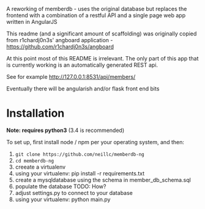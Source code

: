 A reworking of memberdb - uses the original database but replaces the frontend
with a combination of a restful API and a single page web app written in
AngularJS

This readme (and a significant amount of scaffolding) was originally copied 
from r1chardj0n3s' angboard application - https://github.com/r1chardj0n3s/angboard

At this point most of this README is irrelevant. The only part of this app that is
currently working is an automatically generated REST api.

See for example http://127.0.0.1:8531/api/members/

Eventually there will be angularish and/or flask front end bits

Installation
============

**Note: requires python3**  (3.4 is recommended)

To set up, first install node / npm per your operating system, and then:

1. `git clone https://github.com/neillc/memberdb-ng`
2. `cd memberdb-ng`
3. creeate a virtualenv
4. using your virtualenv:
   pip install -r requirements.txt
5. create a mysqldatabase using the schema in member_db_schema.sql
6. populate the database  TODO: How?
7. adjust settings.py to connect to your database
8. using your virtualenv:
   python main.py
